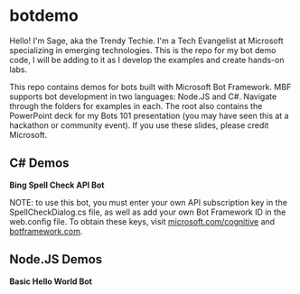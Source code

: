 # botdemo
Hello! I'm Sage, aka the Trendy Techie. I'm a Tech Evangelist at Microsoft specializing in emerging technologies. This is the repo for my bot demo code, I will be adding to it as I develop the examples and create hands-on labs. 

This repo contains demos for bots built with Microsoft Bot Framework. MBF supports bot development in two languages: Node.JS and C#. Navigate through the folders for examples in each. The root also contains the PowerPoint deck for my Bots 101 presentation (you may have seen this at a hackathon or community event). If you use these slides, please credit Microsoft. 

## C# Demos ##
**Bing Spell Check API Bot**

NOTE: to use this bot, you must enter your own API subscription key in the SpellCheckDialog.cs file, as well as add your own Bot Framework ID in the web.config file. To obtain these keys, visit [microsoft.com/cognitive](http://microsoft.com/cognitive) and [botframework.com](http://botframework.com).

## Node.JS Demos ##
**Basic Hello World Bot**